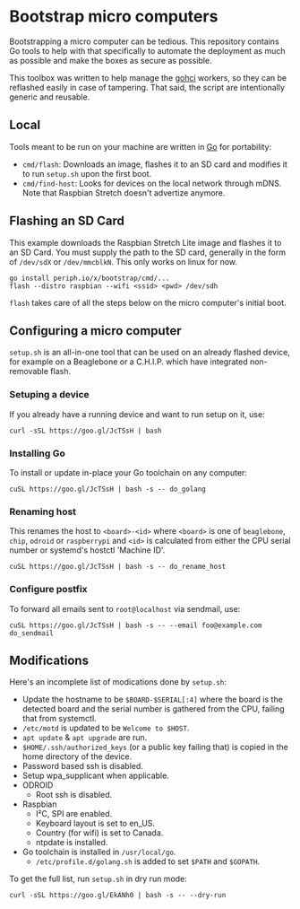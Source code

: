 # Bootstrap micro computers

Bootstrapping a micro computer can be tedious. This repository contains Go tools
to help with that specifically to automate the deployment as much as possible
and make the boxes as secure as possible.

This toolbox was written to help manage the
[gohci](https://github.com/periph/gohci) workers, so they can be reflashed
easily in case of tampering. That said, the script are intentionally generic and
reusable.


## Local

Tools meant to be run on your machine are written in [Go](https://golang.org/)
for portability:

- `cmd/flash`: Downloads an image, flashes it to an SD card and modifies it to
  run `setup.sh` upon the first boot.
- `cmd/find-host`: Looks for devices on the local network through mDNS. Note
  that Raspbian Stretch doesn't advertize anymore.


## Flashing an SD Card

This example downloads the Raspbian Stretch Lite image and flashes it to an SD
Card. You must supply the path to the SD card, generally in the form of
`/dev/sdX` or `/dev/mmcblkN`. This only works on linux for now.

```
go install periph.io/x/bootstrap/cmd/...
flash --distro raspbian --wifi <ssid> <pwd> /dev/sdh
```

`flash` takes care of all the steps below on the micro computer's initial boot.


## Configuring a micro computer

`setup.sh` is an all-in-one tool that can be used on an already flashed device,
for example on a Beaglebone or a C.H.I.P. which have integrated non-removable
flash.


### Setuping a device

If you already have a running device and want to run setup on it, use:

```
curl -sSL https://goo.gl/JcTSsH | bash
```


### Installing Go

To install or update in-place your Go toolchain on any computer:

```
cuSL https://goo.gl/JcTSsH | bash -s -- do_golang
```


### Renaming host

This renames the host to `<board>-<id>` where `<board>` is one of `beaglebone`,
`chip`, `odroid` or `raspberrypi` and `<id>` is calculated from either the CPU
serial number or systemd's hostctl 'Machine ID'.

```
cuSL https://goo.gl/JcTSsH | bash -s -- do_rename_host
```


### Configure postfix

To forward all emails sent to `root@localhost` via sendmail, use:

```
cuSL https://goo.gl/JcTSsH | bash -s -- --email foo@example.com do_sendmail
```


## Modifications

Here's an incomplete list of modications done by `setup.sh`:

- Update the hostname to be `$BOARD-$SERIAL[:4]` where the board is the detected
  board and the serial number is gathered from the CPU, failing that from
  systemctl.
- `/etc/motd` is updated to be `Welcome to $HOST`.
- `apt update` & `apt upgrade` are run.
- `$HOME/.ssh/authorized_keys` (or a public key failing that) is copied in the
  home directory of the device.
- Password based ssh is disabled.
- Setup wpa_supplicant when applicable.
- ODROID
  - Root ssh is disabled.
- Raspbian
  - I²C, SPI are enabled.
  - Keyboard layout is set to en_US.
  - Country (for wifi) is set to Canada.
  - ntpdate is installed.
- Go toolchain is installed in `/usr/local/go`.
  - `/etc/profile.d/golang.sh` is added to set `$PATH` and `$GOPATH`.

To get the full list, run `setup.sh` in dry run mode:

```
curl -sSL https://goo.gl/EkANh0 | bash -s -- --dry-run
```
